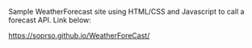 Sample WeatherForecast site using HTML/CSS and Javascript to call a forecast API. Link below: 

https://soprso.github.io/WeatherForeCast/
